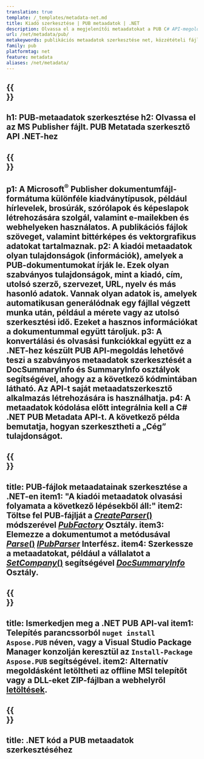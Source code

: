 ```yaml
---
translation: true
template: /_templates/metadata-net.md
title: Kiadó szerkesztése | PUB metaadatok | .NET
description: Olvassa el a megjelenítői metaadatokat a PUB C# API-megoldással. A natív .NET API hozzáférést biztosít a SummaryInfo és DocSummaryInfo tulajdonságokhoz.
url: /net/metadata/pub/
metakeywords: publikációs metaadatok szerkesztése net, közzétételi fájl metaadatai C#, kiadói metaadatszerkesztő .net, publikációs fájl metaadatainak olvasása C#, publikációs metaadatok olvasása .net
family: pub
platformtag: net
feature: metadata
aliases: /net/metadata/
---
```


{{<section banner>}}
---
h1: PUB-metaadatok szerkesztése
h2: Olvassa el az MS Publisher fájlt. PUB Metatada szerkesztő API .NET-hez
---

{{<section overview>}}
---
p1: A Microsoft<sup>®</sup> Publisher dokumentumfájl-formátuma különféle kiadványtípusok, például hírlevelek, brosúrák, szórólapok és képeslapok létrehozására szolgál, valamint e-mailekben és webhelyeken használatos. A publikációs fájlok szöveget, valamint bittérképes és vektorgrafikus adatokat tartalmaznak.
p2: A kiadói metaadatok olyan tulajdonságok (információk), amelyek a PUB-dokumentumokat írják le. Ezek olyan szabványos tulajdonságok, mint a kiadó, cím, utolsó szerző, szervezet, URL, nyelv és más hasonló adatok. Vannak olyan adatok is, amelyek automatikusan generálódnak egy fájllal végzett munka után, például a mérete vagy az utolsó szerkesztési idő. Ezeket a hasznos információkat a dokumentummal együtt tároljuk.
p3: A konvertálási és olvasási funkciókkal együtt ez a .NET-hez készült PUB API-megoldás lehetővé teszi a szabványos metaadatok szerkesztését a DocSummaryInfo és SummaryInfo osztályok segítségével, ahogy az a következő kódmintában látható. Az API-t saját metaadatszerkesztő alkalmazás létrehozására is használhatja.
p4: A metaadatok kódolása előtt integrálnia kell a C# .NET PUB Metadata API-t. A következő példa bemutatja, hogyan szerkesztheti a „Cég” tulajdonságot.
---

{{<section feature1>}}
---
title: PUB-fájlok metaadatainak szerkesztése a .NET-en
item1: "A kiadói metaadatok olvasási folyamata a következő lépésekből áll:"
item2: Töltse fel PUB-fájlját a [*CreateParser*()](https://reference.aspose.com/pub/net/aspose.pub/pubfactory/createparser/) módszerével [*PubFactory*](https://reference.aspose.com/pub/net/aspose.pub/pubfactory/) Osztály.
item3: Elemezze a dokumentumot a  metódusával [*Parse*()](https://reference.aspose.com/pub/net/aspose.pub/ipubparser/parse/) [*IPubParser*](https://reference.aspose.com/pub/net/aspose.pub/ipubparser/) Interfész.
item4: Szerkessze a metaadatokat, például a vállalatot a [*SetCompany*()](https://reference.aspose.com/pub/net/aspose.pub/docsummaryinfo/setcompany/) segítségével [*DocSummaryInfo*](https://reference.aspose.com/pub/net/aspose.pub/docsummaryinfo/) Osztály.
---

{{<section feature2>}}
---
title: Ismerkedjen meg a .NET PUB API-val
item1: Telepítés parancssorból ```nuget install Aspose.PUB``` néven, vagy a Visual Studio Package Manager konzolján keresztül az ```Install-Package Aspose.PUB``` segítségével.
item2: Alternatív megoldásként letöltheti az offline MSI telepítőt vagy a DLL-eket ZIP-fájlban a webhelyről [letöltések](https://releases.aspose.com/pub/net/).
---

{{<section codeexample>}}
---
title: .NET kód a PUB metaadatok szerkesztéséhez
---